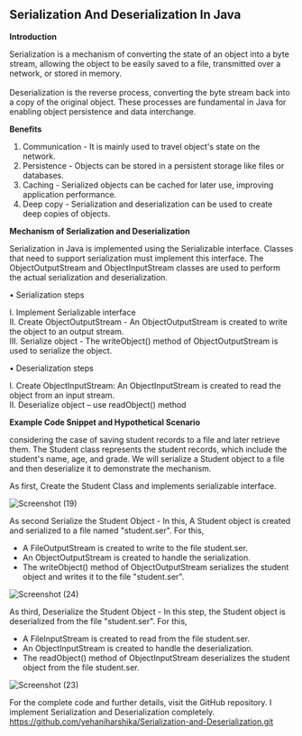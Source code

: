 <h2>Serialization And Deserialization In Java</h2>

<b>Introduction</b>

Serialization is a mechanism of converting the state of an object into a byte stream, allowing the object to be easily saved to a file, transmitted over a network, or stored in memory.<br><br> 
Deserialization is the reverse process, converting the byte stream back into a copy of the original object. These processes are fundamental in Java for enabling object persistence and data interchange.


<b>Benefits</b>

1.	Communication - It is mainly used to travel object's state on the network.
2.	Persistence - Objects can be stored in a persistent storage like files or databases.
3.	Caching - Serialized objects can be cached for later use, improving application performance.
4.	Deep copy - Serialization and deserialization can be used to create deep copies of objects.

<b>Mechanism of Serialization and Deserialization</b>

Serialization in Java is implemented using the Serializable interface. 
Classes that need to support serialization must implement this interface. 
The ObjectOutputStream and ObjectInputStream classes are used to perform the actual serialization and deserialization.

•	Serialization steps

I.	Implement Serializable interface<br>
II.	Create ObjectOutputStream - An ObjectOutputStream is created to write the object to an output stream.<br>
III.	Serialize object - The writeObject() method of ObjectOutputStream is used to serialize the object.

•	Deserialization steps

I.	Create ObjectInputStream: An ObjectInputStream is created to read the object from an input stream.<br>
II.	Deserialize object – use readObject() method

<b>Example Code Snippet and Hypothetical Scenario</b>

considering the case of saving student records to a file and later retrieve them. The Student class represents the student records, which include the student's name, age, and grade. We will serialize a Student object to a file and then deserialize it to demonstrate the mechanism.

As first, Create the Student Class and implements  serializable interface.

![Screenshot (19)](https://github.com/user-attachments/assets/0704c109-7d5f-4e01-8e6e-79f55ef510e9)


As second Serialize the Student Object - In this, A Student object is created and serialized to a file named "student.ser".
For this,
-	A FileOutputStream is created to write to the file student.ser.
-	An ObjectOutputStream is created to handle the serialization.
-	The writeObject() method of ObjectOutputStream serializes the student object and writes it to the file "student.ser".

![Screenshot (24)](https://github.com/user-attachments/assets/ec9ca5ea-06c3-42ca-aaad-2fc338f8dcac)

As third, Deserialize the Student Object - In this step, the Student object is deserialized from the file "student.ser".
For this,
-	A FileInputStream is created to read from the file student.ser.
-	An ObjectInputStream is created to handle the deserialization.
-	The readObject() method of ObjectInputStream deserializes the student object from the file student.ser.

![Screenshot (23)](https://github.com/user-attachments/assets/5eac3960-4e45-431d-9d35-0b41a2de66a8)

For the complete code and further details, visit the GitHub repository. I implement Serialization and Deserialization completely.
https://github.com/yehaniharshika/Serialization-and-Deserialization.git


